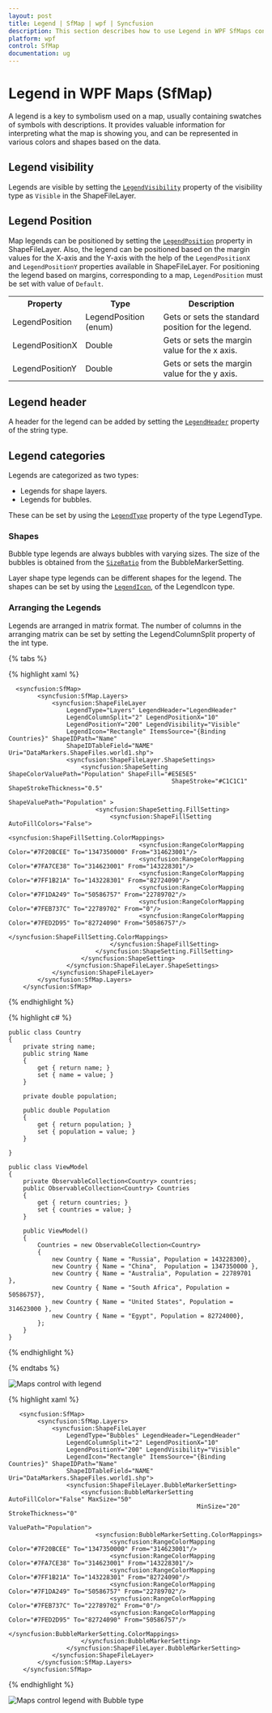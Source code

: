 ```yaml
---
layout: post
title: Legend | SfMap | wpf | Syncfusion
description: This section describes how to use Legend in WPF SfMaps control with LegendPosition, LegendType, LegendHeader properties.
platform: wpf
control: SfMap
documentation: ug
---
```


# Legend in WPF Maps (SfMap)

A legend is a key to symbolism used on a map, usually containing swatches of symbols with descriptions. It provides valuable information for interpreting what the map is showing you, and can be represented in various colors and shapes based on the data.

## Legend visibility

Legends are visible by setting the [`LegendVisibility`](https://help.syncfusion.com/cr/wpf/Syncfusion.SfMaps.WPF~Syncfusion.UI.Xaml.Maps.ShapeFileLayer~LegendVisibility.html) property of the visibility type as `Visible` in the ShapeFileLayer.

## Legend Position

Map legends can be positioned by setting the [`LegendPosition`](https://help.syncfusion.com/cr/wpf/Syncfusion.SfMaps.WPF~Syncfusion.UI.Xaml.Maps.ShapeFileLayer~LegendPosition.html) property in ShapeFileLayer. Also, the legend can be positioned based on the margin values for the X-axis and the Y-axis with the help of the `LegendPositionX` and `LegendPositionY` properties available in ShapeFileLayer. For positioning the legend based on margins, corresponding to a map, `LegendPosition` must be set with value of `Default`.



<table>
<tr>
<th>
Property</th><th>
Type</th><th>
Description</th></tr>
<tr>
<td>
LegendPosition</td><td>
LegendPosition (enum) </td><td>
Gets or sets the standard position for the legend.</td></tr>
<tr>
<td>
LegendPositionX</td><td>
Double</td><td>
Gets or sets the margin value for the x axis.</td></tr>
<tr>
<td>
LegendPositionY</td><td>
Double</td><td>
Gets or sets the margin value for the y axis.</td></tr>
</table>

## Legend header

A header for the legend can be added by setting the [`LegendHeader`](https://help.syncfusion.com/cr/wpf/Syncfusion.SfMaps.WPF~Syncfusion.UI.Xaml.Maps.ShapeFileLayer~LegendHeader.html) property of the string type.

## Legend categories

Legends are categorized as two types:

* Legends for shape layers.
* Legends for bubbles.

These can be set by using the [`LegendType`](https://help.syncfusion.com/cr/wpf/Syncfusion.SfMaps.WPF~Syncfusion.UI.Xaml.Maps.ShapeFileLayer~LegendType.html) property of the type LegendType.

### Shapes

Bubble type legends are always bubbles with varying sizes.  The size of the bubbles is obtained from the [`SizeRatio`](https://help.syncfusion.com/cr/wpf/Syncfusion.SfMaps.WPF~Syncfusion.UI.Xaml.Maps.BubbleMarkerSetting~SizeRatio.html) from the BubbleMarkerSetting.

Layer shape type legends can be different shapes for the legend. The shapes can be set by using the [`LegendIcon`](https://help.syncfusion.com/cr/wpf/Syncfusion.SfMaps.WPF~Syncfusion.UI.Xaml.Maps.ShapeFileLayer~LegendIcon.html), of the LegendIcon type. 

### Arranging the Legends 

Legends are arranged in matrix format. The number of columns in the arranging matrix can be set by setting the LegendColumnSplit property of the int type. 

{% tabs %}

{% highlight xaml %}

      <syncfusion:SfMap>
            <syncfusion:SfMap.Layers>
                <syncfusion:ShapeFileLayer 
                    LegendType="Layers" LegendHeader="LegendHeader"
                    LegendColumnSplit="2" LegendPositionX="10"
                    LegendPositionY="200" LegendVisibility="Visible"
                    LegendIcon="Rectangle" ItemsSource="{Binding Countries}" ShapeIDPath="Name"  
                    ShapeIDTableField="NAME" Uri="DataMarkers.ShapeFiles.world1.shp">
                    <syncfusion:ShapeFileLayer.ShapeSettings>
                        <syncfusion:ShapeSetting ShapeColorValuePath="Population" ShapeFill="#E5E5E5" 
                                                 ShapeStroke="#C1C1C1" ShapeStrokeThickness="0.5" 
                                                 ShapeValuePath="Population" >
                            <syncfusion:ShapeSetting.FillSetting>
                                <syncfusion:ShapeFillSetting AutoFillColors="False">
                                    <syncfusion:ShapeFillSetting.ColorMappings>
                                        <syncfusion:RangeColorMapping Color="#7F20BCEE" To="1347350000" From="314623001"/>
                                        <syncfusion:RangeColorMapping Color="#7FA7CE38" To="314623001" From="143228301"/>
                                        <syncfusion:RangeColorMapping Color="#7FF1B21A" To="143228301" From="82724090"/>
                                        <syncfusion:RangeColorMapping Color="#7F1DA249" To="50586757" From="22789702"/>
                                        <syncfusion:RangeColorMapping Color="#7FEB737C" To="22789702" From="0"/>
                                        <syncfusion:RangeColorMapping Color="#7FED2D95" To="82724090" From="50586757"/>
                                    </syncfusion:ShapeFillSetting.ColorMappings>
                                </syncfusion:ShapeFillSetting>
                            </syncfusion:ShapeSetting.FillSetting>
                        </syncfusion:ShapeSetting>
                    </syncfusion:ShapeFileLayer.ShapeSettings>
                </syncfusion:ShapeFileLayer>
            </syncfusion:SfMap.Layers>
        </syncfusion:SfMap>

{% endhighlight %}

{% highlight c# %}

    public class Country
    {
        private string name;
        public string Name
        {
            get { return name; }
            set { name = value; }
        }

        private double population;

        public double Population
        {
            get { return population; }
            set { population = value; }
        }

    }

    public class ViewModel
    {
        private ObservableCollection<Country> countries;
        public ObservableCollection<Country> Countries
        {
            get { return countries; }
            set { countries = value; }
        }

        public ViewModel()
        {
            Countries = new ObservableCollection<Country>
            {
                new Country { Name = "Russia", Population = 143228300},
                new Country { Name = "China",  Population = 1347350000 },
                new Country { Name = "Australia", Population = 22789701  },
                new Country { Name = "South Africa", Population = 50586757},
                new Country { Name = "United States", Population = 314623000 },
                new Country { Name = "Egypt", Population = 82724000},
            };
        }
    }

{% endhighlight %}

{% endtabs %}

![Maps control with legend](Legend_images/Legend_img1.png)


{% highlight xaml %}

       <syncfusion:SfMap>
            <syncfusion:SfMap.Layers>
                <syncfusion:ShapeFileLayer 
                    LegendType="Bubbles" LegendHeader="LegendHeader"
                    LegendColumnSplit="2" LegendPositionX="10"
                    LegendPositionY="200" LegendVisibility="Visible"
                    LegendIcon="Rectangle" ItemsSource="{Binding Countries}" ShapeIDPath="Name"  
                    ShapeIDTableField="NAME" Uri="DataMarkers.ShapeFiles.world1.shp">
                    <syncfusion:ShapeFileLayer.BubbleMarkerSetting>
                        <syncfusion:BubbleMarkerSetting AutoFillColor="False" MaxSize="50" 
                                                        MinSize="20" StrokeThickness="0" 
                                                        ValuePath="Population">
                            <syncfusion:BubbleMarkerSetting.ColorMappings>
                                <syncfusion:RangeColorMapping Color="#7F20BCEE" To="1347350000" From="314623001"/>
                                <syncfusion:RangeColorMapping Color="#7FA7CE38" To="314623001" From="143228301"/>
                                <syncfusion:RangeColorMapping Color="#7FF1B21A" To="143228301" From="82724090"/>
                                <syncfusion:RangeColorMapping Color="#7F1DA249" To="50586757" From="22789702"/>
                                <syncfusion:RangeColorMapping Color="#7FEB737C" To="22789702" From="0"/>
                                <syncfusion:RangeColorMapping Color="#7FED2D95" To="82724090" From="50586757"/>
                            </syncfusion:BubbleMarkerSetting.ColorMappings>
                        </syncfusion:BubbleMarkerSetting>
                    </syncfusion:ShapeFileLayer.BubbleMarkerSetting>
                </syncfusion:ShapeFileLayer>
            </syncfusion:SfMap.Layers>
        </syncfusion:SfMap>

{% endhighlight %}

![Maps control legend with Bubble type](Legend_images/Legend_img2.png)


